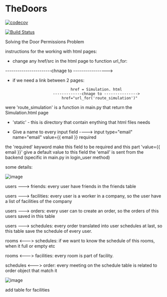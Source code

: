 # TheDoors
[![codecov](https://codecov.io/gh/TechnionYearlyProject/TheDoors/branch/master/graph/badge.svg)](https://codecov.io/gh/TechnionYearlyProject/TheDoors)

[![Build Status](https://travis-ci.org/TechnionYearlyProject/TheDoors.svg?branch=master)](https://travis-ci.org/TechnionYearlyProject/TheDoors)

Solving the Door Permissions Problem



instructions for the working with html pages:

* change any href/src in the html page to function url_for:
<script src="some path for the code\image\etc"></script> 
-----------------------chnage to ----------------->
<script src="{{ url_for('static', filename=path for what you need') }}"></script>

* if we need a link between 2 pages:

                                href = Simulation. html
                        -------------chnage to --------------->
                            href="url_for('route_simulation')"
                            
were 'route_simulation' is a function in main.py that return the Simulation.html page

* 'static' - this is directory that contain enything that html files needs

* Give a name to every input field ---->  input type="email" name="email"  value={{ email }} required

the 'required' keyword make this field to be required
and this part 'value={{ email }}' give a default value to this field
the 'email' is sent from the backend (specific in main.py in login_user method)



some details:

![image](https://user-images.githubusercontent.com/33027226/39673666-1fd6aa12-5149-11e8-84b3-ed60e49794a1.png)


users ---> friends:  every user have friends in the friends table

users ---> facilities: every user is a worker in a company, so the user have a list of facilities of the company

users ---> orders: every user can to create an order, so the orders of this users saved in this table

users ---> schedules: every order translated into user schedules at last, so this table save the schedule of every user.

rooms <---> schedules: if we want to know the schedule of this rooms, when it full or empty etc

rooms <---> facilities: every room is part of facility.

schedules <---> order: every meeting on the schedule table is related to order object that match it



![image](https://user-images.githubusercontent.com/33027226/39562434-4acdf0a0-4eb4-11e8-9140-567f0bcb5fd0.png)

add table for facilities

